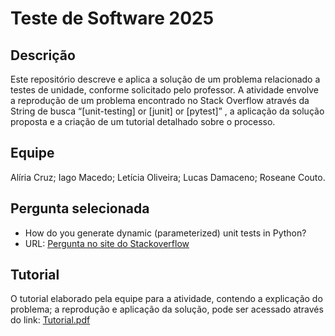 # Teste de Software 2025

## Descrição
Este repositório descreve e aplica a solução de um problema relacionado a testes de unidade, conforme solicitado pelo professor. A atividade envolve a reprodução de um problema encontrado no Stack Overflow através da String de busca “[unit-testing] or [junit] or [pytest]” , a aplicação da solução proposta e a criação de um tutorial detalhado sobre o processo.

## Equipe
Alíria Cruz;
Iago Macedo;
Letícia Oliveira;
Lucas Damaceno;
Roseane Couto.

## Pergunta selecionada
- How do you generate dynamic (parameterized) unit tests in Python?
- URL: [Pergunta no site do Stackoverflow](https://stackoverflow.com/questions/32899/how-do-you-generate-dynamic-parameterized-unit-tests-in-python)

## Tutorial
O tutorial elaborado pela equipe para a atividade, contendo a explicação do problema; a reprodução e aplicação da solução, pode ser acessado através do link: [Tutorial.pdf](https://docs.google.com/document/d/1hDZbYzkAOsqmOHA5Y710U5CNVyYACu7kTKu3OYGjzec/edit?usp=sharing)
